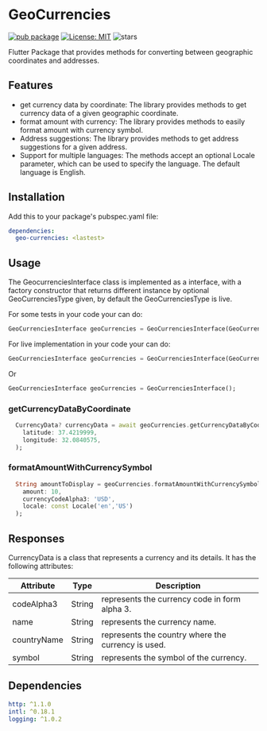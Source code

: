 # GeoCurrencies
[![pub package](https://img.shields.io/pub/v/geo-curencies.svg)](https://pub.dev/packages/geo-curencies)
[![License: MIT](https://img.shields.io/badge/License-MIT-yellow.svg)](https://opensource.org/licenses/MIT)
![stars](https://img.shields.io/github/stars/nidovic/geo-currencies)

Flutter Package that provides methods for converting between geographic coordinates and addresses.

## Features
* get currency data by coordinate: The library provides methods to get currency data of a given geographic coordinate.
* format amount with currency: The library provides methods to easily format amount with currency symbol.
* Address suggestions: The library provides methods to get address suggestions for a given address.
* Support for multiple languages: The methods accept an optional Locale parameter, which can be used to specify the language. The default language is English.

## Installation

Add this to your package's pubspec.yaml file:

```yaml
dependencies:
  geo-currencies: <lastest>
```
## Usage
The GeocurrenciesInterface class is implemented as a interface, with a factory constructor that returns different instance by optional GeoCurrenciesType given, by default the GeoCurrenciesType is live.

For some tests in your code your can do:
```dart
GeoCurrenciesInterface geoCurrencies = GeoCurrenciesInterface(GeoCurrenciesType.fake);
```
For live implementation in your code your can do:
```dart
GeoCurrenciesInterface geoCurrencies = GeoCurrenciesInterface(GeoCurrenciesType.live);
```
Or
```dart
GeoCurrenciesInterface geoCurrencies = GeoCurrenciesInterface();
```

### getCurrencyDataByCoordinate
```dart
  CurrencyData? currencyData = await geoCurrencies.getCurrencyDataByCoordinate(
    latitude: 37.4219999,
    longitude: 32.0840575,
  );
```

### formatAmountWithCurrencySymbol
```dart
  String amountToDisplay = geoCurrencies.formatAmountWithCurrencySymbol(
    amount: 10,
    currencyCodeAlpha3: 'USD',
    locale: const Locale('en','US')
  );
```
## Responses

CurrencyData is a class that represents a currency and its details. It has the following attributes:

| Attribute     | Type   | Description |
|---------------|--------|-------------|
| codeAlpha3     | String | represents the currency code in form alpha 3. |
| name      | String | represents the currency name. |
| countryName      | String    | represents the country where the currency is used. |
| symbol  | String    | represents the symbol of the currency. |

## Dependencies
```yaml
http: ^1.1.0
intl: ^0.18.1
logging: ^1.0.2
```
